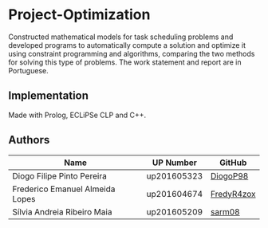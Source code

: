 # Project-Optimization
Constructed mathematical models for task scheduling problems and developed programs to automatically compute a solution and optimize it using constraint programming and algorithms, comparing the two methods for solving this type of problems.
The work statement and report are in Portuguese.


## Implementation
Made with Prolog, ECLiPSe CLP and C++.


## Authors
| Name                            | UP Number   | GitHub                                          |
| ------------------------------- | ----------- | ----------------------------------------------- |
| Diogo Filipe Pinto Pereira      | up201605323 | [DiogoP98](https://github.com/DiogoP98)         |
| Frederico Emanuel Almeida Lopes | up201604674 | [FredyR4zox](https://www.github.com/FredyR4zox) |
| Sílvia Andreia Ribeiro Maia     | up201605209 | [sarm08](https://github.com/sarm08)             |
